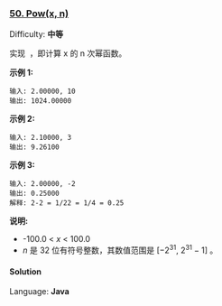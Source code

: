### [50\. Pow(x, n)](https://leetcode-cn.com/problems/powx-n/)

Difficulty: **中等**


实现  ，即计算 x 的 n 次幂函数。

**示例 1:**

```
输入: 2.00000, 10
输出: 1024.00000
```

**示例 2:**

```
输入: 2.10000, 3
输出: 9.26100
```

**示例 3:**

```
输入: 2.00000, -2
输出: 0.25000
解释: 2-2 = 1/22 = 1/4 = 0.25
```

**说明:**

*   -100.0 < _x_ < 100.0
*   _n_ 是 32 位有符号整数，其数值范围是 [−2<sup>31</sup>, 2<sup>31 </sup>− 1] 。


#### Solution

Language: **Java**

```java
​
```